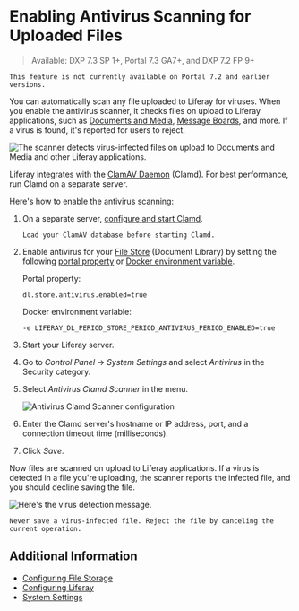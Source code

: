 # Enabling Antivirus Scanning for Uploaded Files

> Available: DXP 7.3 SP 1+, Portal 7.3 GA7+, and DXP 7.2 FP 9+

```{note}
This feature is not currently available on Portal 7.2 and earlier versions.
```

<!-- TODO: LRDOCS-9341 - Antivirus can be enabled for older versions (7.2 and below) but requires use of portal properties and a local install of ClamAV server which we do not recommend. -->

You can automatically scan any file uploaded to Liferay for viruses. When you enable the antivirus scanner, it checks files on upload to Liferay applications, such as [Documents and Media](../../content-authoring-and-management/documents-and-media/documents-and-media-overview.md), [Message Boards](../../collaboration-and-social/message-boards/user-guide/getting-started-with-message-boards.md), and more. If a virus is found, it's reported for users to reject.

![The scanner detects virus-infected files on upload to Documents and Media and other Liferay applications.](./enabling-antivirus-scanning-for-uploaded-files/images/01.png)

Liferay integrates with the [ClamAV Daemon](https://www.clamav.net/documents/scanning#clamd) (Clamd). For best performance, run Clamd on a separate server.

Here's how to enable the antivirus scanning:

1. On a separate server, [configure and start Clamd](https://www.clamav.net/documents/scanning#clamd).

    ```{important}
    Load your ClamAV database before starting Clamd.
    ```

1. Enable antivirus for your [File Store](../../../system-administration/file-storage/configuring-file-storage.md) (Document Library) by setting the following [portal property](../../../installation-and-upgrades/reference/portal-properties.md) or [Docker environment variable](../../../installation-and-upgrades/installing-liferay/using-liferay-docker-images/configuring-containers.md).

    Portal property:

    ```properties
    dl.store.antivirus.enabled=true
    ```

    Docker environment variable:

    ```properties
    -e LIFERAY_DL_PERIOD_STORE_PERIOD_ANTIVIRUS_PERIOD_ENABLED=true
    ```

1. Start your Liferay server.

1. Go to *Control Panel* &rarr; *System Settings* and select *Antivirus* in the Security category.

1. Select *Antivirus Clamd Scanner* in the menu.

    ![Antivirus Clamd Scanner configuration](./enabling-antivirus-scanning-for-uploaded-files/images/02.png)

1. Enter the Clamd server's hostname or IP address, port, and a connection timeout time (milliseconds).

1. Click *Save*.

Now files are scanned on upload to Liferay applications. If a virus is detected in a file you're uploading, the scanner reports the infected file, and you should decline saving the file.

![Here's the virus detection message.](./enabling-antivirus-scanning-for-uploaded-files/images/03.png)

```{important}
Never save a virus-infected file. Reject the file by canceling the current operation.
```

## Additional Information

- [Configuring File Storage](./configuring-file-storage.md)
- [Configuring Liferay](../configuring_liferay.rst)
- [System Settings](../configuring-liferay/system-settings.md)